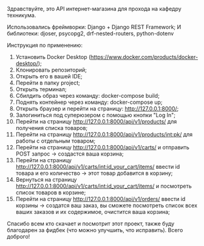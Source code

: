 Здравствуйте, это API интернет-магазина для прохода на кафедру техникума.

Использовались фреймворки: Django + Django REST Framework; 
И библиотеки: djoser, psycopg2, drf-nested-routers, python-dotenv

Инструкция по применению: 

1) Установить Docker Desktop (https://www.docker.com/products/docker-desktop/);
2) Клонировать репозиторий;
3) Открыть его в вашей IDE;
4) Перейти в папку project;
5) Открыть терминал;
6) Сбилдить образ через команду: docker-compose build;
7) Поднять контейнер через команду: docker-compose up;
8) Открыть браузер и перейти на страницу: http://127.0.0.1:8000/;
9) Залогиниться под суперюзером с помощью кнопки "Log In";
10) Перейти на страницу http://127.0.0.1:8000/api/v1/products/ для получения списка товаров;
11) Перейти на страницу http://127.0.0.1:8000/api/v1/products/int:pk/ для работы с отдельным товаром;
12) Перейти на страницу http://127.0.0.1:8000/api/v1/carts/ и отправить POST запрос -> создастся ваша корзина;
13) Перейти на страницу http://127.0.0.1:8000/api/v1/carts/int:id_your_cart/items/ ввести id товара и его количество -> этот товар добавится в корзину;
14) Вернуться на страницу http://127.0.0.1:8000/api/v1/carts/int:id_your_cart/items/ и посмотреть список товаров в корзине;
15) Перейти на страницу http://127.0.0.1:8000/api/v1/orders/ ввести id корзины -> создатся ваш заказ, вы сможете посмотреть список всех ваших заказов и их содержимое, очистится ваша корзина; 

Спасибо всем кто скачает и посмотрит этот проект, также буду благодарен за фидбек (что можно улучшить, что исправить). Всего доброго!
